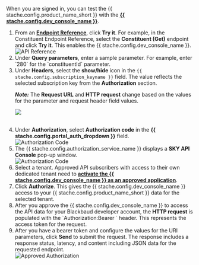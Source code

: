 <div class="row">
    <div class="col-md-12" style="text-align: left;">
<p>When you are signed in, you can test the {{ stache.config.product_name_short }} with the <a href="{{ stache.config.guide_basics_apiconsole }}"><strong>{{ stache.config.dev_console_name }}</strong></a>. </p>


<ol>
<li>From an <a href="{{ stache.config.portal_endpoints }}" target="_blank"><strong>Endpoint Reference</strong></a>, click  <strong>Try it</strong>. For example, in the Constituent Endpoint Reference, select the <strong>Constituent (Get)</strong> endpoint and click <strong>Try it</strong>. This enables the {{ stache.config.dev_console_name }}.<br />
<img src="/assets/img/getting_started_step3b_api_reference.png" alt="API Reference" title="API Reference")></li>
<li>Under <strong>Query parameters</strong>, enter a sample parameter. For example, enter `280` for the `constituentId` parameter.</li>
<li>Under <strong>Headers</strong>, select the <strong>show/hide</strong> icon in the <code>{{ stache.config.subscription_keyname }}</code> field.  The value reflects the selected subscription key from the <strong>Authorization</strong> section.
<p><bb-alert bb-alert-type="info"><strong><em>Note:</em></strong> The  <strong>Request URL</strong> and <strong>HTTP request</strong> change based on the    values for the parameter and request header field values.</bb-alert></p>

<img src="/assets/img/getting_started_step4_subscription_key.png"> <br/></li>

<br />

<li>Under <strong>Authorization</strong>, select <strong>Authorization code</strong> in the <strong>{{ stache.config.portal_auth_dropdown }}</strong> field.<br />
<img title="Authorization Code" alt="Authorization Code" src="/assets/img/getting_started_step4_oauth.png"></li>
<li>The {{ stache.config.authorization_service_name }} displays a <strong>SKY API Console</strong> pop-up window.<br />
 <img title="Authorization Code" alt="Authorization Code" src="/assets/img/getting_started_step4_popup.png" ></li>
 
<li>Select a tenant. Approved API subscribers with access to their own dedicated tenant need to <a href="{{ stache.config.guide_basics }}#activating-the-sky-api-console" target="_blank"><strong>activate the {{ stache.config.dev_console_name }} as an approved application</strong></a>.</li>

<li>Click <strong>Authorize</strong>. This gives the {{ stache.config.dev_console_name }} access to your {{ stache.config.product_name_short }} data for the selected tenant.</li>
<li>After you approve the {{ stache.config.dev_console_name }} to access the API data for your Blackbaud developer account, the <strong>HTTP request</strong> is populated with the `Authorization:Bearer ` header. This represents the access token for the request.<br />
</li>
<li>After you have a bearer token and configure the values for the URI parameters, click <strong>Send</strong> to submit the request.  The response includes a response status, latency, and content including JSON data for the requested endpoint.<br />

<img alt="Approved Authorization" title="Approved Authorization" src="/assets/img/getting_started_step_4_send.png" >
 </li>
  </ol></div></div>
  
